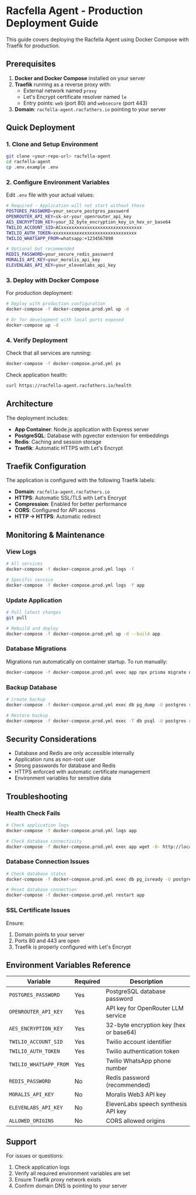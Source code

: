 # Racfella Agent - Production Deployment Guide

This guide covers deploying the Racfella Agent using Docker Compose with Traefik for production.

## Prerequisites

1. **Docker and Docker Compose** installed on your server
2. **Traefik** running as a reverse proxy with:
   - External network named `proxy`
   - Let's Encrypt certificate resolver named `le`
   - Entry points: `web` (port 80) and `websecure` (port 443)
3. **Domain**: `racfella-agent.racfathers.io` pointing to your server

## Quick Deployment

### 1. Clone and Setup Environment

```bash
git clone <your-repo-url> racfella-agent
cd racfella-agent
cp .env.example .env
```

### 2. Configure Environment Variables

Edit `.env` file with your actual values:

```bash
# Required - Application will not start without these
POSTGRES_PASSWORD=your_secure_postgres_password
OPENROUTER_API_KEY=sk-or-your_openrouter_api_key
AES_ENCRYPTION_KEY=your_32_byte_encryption_key_in_hex_or_base64
TWILIO_ACCOUNT_SID=ACxxxxxxxxxxxxxxxxxxxxxxxxxxxxxxx
TWILIO_AUTH_TOKEN=xxxxxxxxxxxxxxxxxxxxxxxxxxxxxxxx
TWILIO_WHATSAPP_FROM=whatsapp:+1234567890

# Optional but recommended
REDIS_PASSWORD=your_secure_redis_password
MORALIS_API_KEY=your_moralis_api_key
ELEVENLABS_API_KEY=your_elevenlabs_api_key
```

### 3. Deploy with Docker Compose

For production deployment:

```bash
# Deploy with production configuration
docker-compose -f docker-compose.prod.yml up -d

# Or for development with local ports exposed
docker-compose up -d
```

### 4. Verify Deployment

Check that all services are running:

```bash
docker-compose -f docker-compose.prod.yml ps
```

Check application health:

```bash
curl https://racfella-agent.racfathers.io/health
```

## Architecture

The deployment includes:

- **App Container**: Node.js application with Express server
- **PostgreSQL**: Database with pgvector extension for embeddings
- **Redis**: Caching and session storage
- **Traefik**: Automatic HTTPS with Let's Encrypt

## Traefik Configuration

The application is configured with the following Traefik labels:

- **Domain**: `racfella-agent.racfathers.io`
- **HTTPS**: Automatic SSL/TLS with Let's Encrypt
- **Compression**: Enabled for better performance
- **CORS**: Configured for API access
- **HTTP → HTTPS**: Automatic redirect

## Monitoring & Maintenance

### View Logs

```bash
# All services
docker-compose -f docker-compose.prod.yml logs -f

# Specific service
docker-compose -f docker-compose.prod.yml logs -f app
```

### Update Application

```bash
# Pull latest changes
git pull

# Rebuild and deploy
docker-compose -f docker-compose.prod.yml up -d --build app
```

### Database Migrations

Migrations run automatically on container startup. To run manually:

```bash
docker-compose -f docker-compose.prod.yml exec app npx prisma migrate deploy
```

### Backup Database

```bash
# Create backup
docker-compose -f docker-compose.prod.yml exec db pg_dump -U postgres racfella > backup_$(date +%Y%m%d).sql

# Restore backup
docker-compose -f docker-compose.prod.yml exec -T db psql -U postgres racfella < backup.sql
```

## Security Considerations

- Database and Redis are only accessible internally
- Application runs as non-root user
- Strong passwords for database and Redis
- HTTPS enforced with automatic certificate management
- Environment variables for sensitive data

## Troubleshooting

### Health Check Fails

```bash
# Check application logs
docker-compose -f docker-compose.prod.yml logs app

# Check database connectivity
docker-compose -f docker-compose.prod.yml exec app wget -O- http://localhost:3000/health
```

### Database Connection Issues

```bash
# Check database status
docker-compose -f docker-compose.prod.yml exec db pg_isready -U postgres

# Reset database connection
docker-compose -f docker-compose.prod.yml restart app
```

### SSL Certificate Issues

Ensure:

1. Domain points to your server
2. Ports 80 and 443 are open
3. Traefik is properly configured with Let's Encrypt

## Environment Variables Reference

| Variable               | Required | Description                            |
| ---------------------- | -------- | -------------------------------------- |
| `POSTGRES_PASSWORD`    | Yes      | PostgreSQL database password           |
| `OPENROUTER_API_KEY`   | Yes      | API key for OpenRouter LLM service     |
| `AES_ENCRYPTION_KEY`   | Yes      | 32-byte encryption key (hex or base64) |
| `TWILIO_ACCOUNT_SID`   | Yes      | Twilio account identifier              |
| `TWILIO_AUTH_TOKEN`    | Yes      | Twilio authentication token            |
| `TWILIO_WHATSAPP_FROM` | Yes      | Twilio WhatsApp phone number           |
| `REDIS_PASSWORD`       | No       | Redis password (recommended)           |
| `MORALIS_API_KEY`      | No       | Moralis Web3 API key                   |
| `ELEVENLABS_API_KEY`   | No       | ElevenLabs speech synthesis API key    |
| `ALLOWED_ORIGINS`      | No       | CORS allowed origins                   |

## Support

For issues or questions:

1. Check application logs
2. Verify all required environment variables are set
3. Ensure Traefik proxy network exists
4. Confirm domain DNS is pointing to your server
